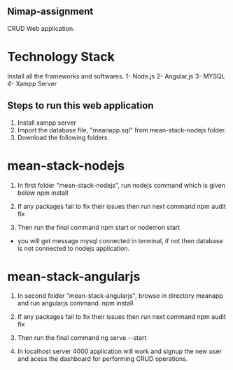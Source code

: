 ## Nimap-assignment

CRUD Web application.

# Technology Stack 
Install all the frameworks and softwares.
1- Node.js
2- Angular.js
3- MYSQL
4- Xampp Server

## Steps to run this web application

1. Install xampp server
2. Import the database file, "meanapp.sql" from mean-stack-nodejs folder.
3. Download the following folders. 


# mean-stack-nodejs
1. In first folder "mean-stack-nodejs", run nodejs command which is given below
                      npm install

2. If any packages fail to fix their issues then run next command
                      npm audit fix
                      
3.  Then run the final command 
            npm start or nodemon start      
- you will get message mysql connected in terminal, if not then database is not connected to nodejs application.
              
# mean-stack-angularjs

1. In second folder "mean-stack-angularjs", browse in directory meanapp and run angularjs command.
                          npm install
                          
2. If any packages fail to fix their issues then run next command
                      npm audit fix

3. Then run the final command
             ng serve --start  
             
4. In localhost server 4000 application will work and signup the new user and acess the dashboard for performing CRUD operations.
